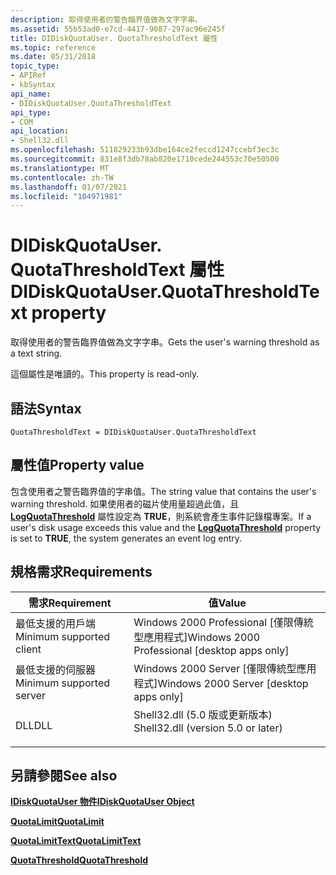 ```yaml
---
description: 取得使用者的警告臨界值做為文字字串。
ms.assetid: 55b53ad0-e7cd-4417-9087-297ac96e245f
title: DIDiskQuotaUser. QuotaThresholdText 屬性
ms.topic: reference
ms.date: 05/31/2018
topic_type:
- APIRef
- kbSyntax
api_name:
- DIDiskQuotaUser.QuotaThresholdText
api_type:
- COM
api_location:
- Shell32.dll
ms.openlocfilehash: 511829233b93dbe164ce2feccd1247ccebf3ec3c
ms.sourcegitcommit: 831e8f3db78ab820e1710cede244553c70e50500
ms.translationtype: MT
ms.contentlocale: zh-TW
ms.lasthandoff: 01/07/2021
ms.locfileid: "104971981"
---
```

# <a name="didiskquotauserquotathresholdtext-property"></a><span data-ttu-id="07c83-103">DIDiskQuotaUser. QuotaThresholdText 屬性</span><span class="sxs-lookup"><span data-stu-id="07c83-103">DIDiskQuotaUser.QuotaThresholdText property</span></span>

<span data-ttu-id="07c83-104">取得使用者的警告臨界值做為文字字串。</span><span class="sxs-lookup"><span data-stu-id="07c83-104">Gets the user's warning threshold as a text string.</span></span>

<span data-ttu-id="07c83-105">這個屬性是唯讀的。</span><span class="sxs-lookup"><span data-stu-id="07c83-105">This property is read-only.</span></span>

## <a name="syntax"></a><span data-ttu-id="07c83-106">語法</span><span class="sxs-lookup"><span data-stu-id="07c83-106">Syntax</span></span>


```JScript
QuotaThresholdText = DIDiskQuotaUser.QuotaThresholdText
```



## <a name="property-value"></a><span data-ttu-id="07c83-107">屬性值</span><span class="sxs-lookup"><span data-stu-id="07c83-107">Property value</span></span>

<span data-ttu-id="07c83-108">包含使用者之警告臨界值的字串值。</span><span class="sxs-lookup"><span data-stu-id="07c83-108">The string value that contains the user's warning threshold.</span></span> <span data-ttu-id="07c83-109">如果使用者的磁片使用量超過此值，且 [**LogQuotaThreshold**](diskquotacontrol-logquotathreshold.md) 屬性設定為 **TRUE**，則系統會產生事件記錄檔專案。</span><span class="sxs-lookup"><span data-stu-id="07c83-109">If a user's disk usage exceeds this value and the [**LogQuotaThreshold**](diskquotacontrol-logquotathreshold.md) property is set to **TRUE**, the system generates an event log entry.</span></span>

## <a name="requirements"></a><span data-ttu-id="07c83-110">規格需求</span><span class="sxs-lookup"><span data-stu-id="07c83-110">Requirements</span></span>



| <span data-ttu-id="07c83-111">需求</span><span class="sxs-lookup"><span data-stu-id="07c83-111">Requirement</span></span> | <span data-ttu-id="07c83-112">值</span><span class="sxs-lookup"><span data-stu-id="07c83-112">Value</span></span> |
|-------------------------------------|---------------------------------------------------------------------------------------------------------------|
| <span data-ttu-id="07c83-113">最低支援的用戶端</span><span class="sxs-lookup"><span data-stu-id="07c83-113">Minimum supported client</span></span><br/> | <span data-ttu-id="07c83-114">Windows 2000 Professional \[僅限傳統型應用程式\]</span><span class="sxs-lookup"><span data-stu-id="07c83-114">Windows 2000 Professional \[desktop apps only\]</span></span><br/>                                                    |
| <span data-ttu-id="07c83-115">最低支援的伺服器</span><span class="sxs-lookup"><span data-stu-id="07c83-115">Minimum supported server</span></span><br/> | <span data-ttu-id="07c83-116">Windows 2000 Server \[僅限傳統型應用程式\]</span><span class="sxs-lookup"><span data-stu-id="07c83-116">Windows 2000 Server \[desktop apps only\]</span></span><br/>                                                          |
| <span data-ttu-id="07c83-117">DLL</span><span class="sxs-lookup"><span data-stu-id="07c83-117">DLL</span></span><br/>                      | <dl> <span data-ttu-id="07c83-118"><dt>Shell32.dll (5.0 版或更新版本) </dt></span><span class="sxs-lookup"><span data-stu-id="07c83-118"><dt>Shell32.dll (version 5.0 or later)</dt></span></span> </dl> |



## <a name="see-also"></a><span data-ttu-id="07c83-119">另請參閱</span><span class="sxs-lookup"><span data-stu-id="07c83-119">See also</span></span>

<dl> <dt>

[<span data-ttu-id="07c83-120">**IDiskQuotaUser 物件**</span><span class="sxs-lookup"><span data-stu-id="07c83-120">**IDiskQuotaUser Object**</span></span>](didiskquotauser-object.md)
</dt> <dt>

[<span data-ttu-id="07c83-121">**QuotaLimit**</span><span class="sxs-lookup"><span data-stu-id="07c83-121">**QuotaLimit**</span></span>](didiskquotauser-quotalimit.md)
</dt> <dt>

[<span data-ttu-id="07c83-122">**QuotaLimitText**</span><span class="sxs-lookup"><span data-stu-id="07c83-122">**QuotaLimitText**</span></span>](didiskquotauser-quotalimittext.md)
</dt> <dt>

[<span data-ttu-id="07c83-123">**QuotaThreshold**</span><span class="sxs-lookup"><span data-stu-id="07c83-123">**QuotaThreshold**</span></span>](didiskquotauser-quotathreshold.md)
</dt> </dl>

 

 




